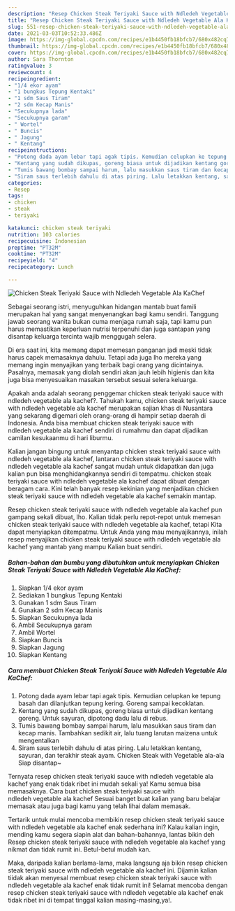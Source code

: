 ```yaml
---
description: "Resep Chicken Steak Teriyaki Sauce with Ndledeh Vegetable Ala KaChef yang nikmat dan Mudah Dibuat"
title: "Resep Chicken Steak Teriyaki Sauce with Ndledeh Vegetable Ala KaChef yang nikmat dan Mudah Dibuat"
slug: 551-resep-chicken-steak-teriyaki-sauce-with-ndledeh-vegetable-ala-kachef-yang-nikmat-dan-mudah-dibuat
date: 2021-03-03T10:52:33.486Z
image: https://img-global.cpcdn.com/recipes/e1b4450fb18bfcb7/680x482cq70/chicken-steak-teriyaki-sauce-with-ndledeh-vegetable-ala-kachef-foto-resep-utama.jpg
thumbnail: https://img-global.cpcdn.com/recipes/e1b4450fb18bfcb7/680x482cq70/chicken-steak-teriyaki-sauce-with-ndledeh-vegetable-ala-kachef-foto-resep-utama.jpg
cover: https://img-global.cpcdn.com/recipes/e1b4450fb18bfcb7/680x482cq70/chicken-steak-teriyaki-sauce-with-ndledeh-vegetable-ala-kachef-foto-resep-utama.jpg
author: Sara Thornton
ratingvalue: 3
reviewcount: 4
recipeingredient:
- "1/4 ekor ayam"
- "1 bungkus Tepung Kentaki"
- "1 sdm Saus Tiram"
- "2 sdm Kecap Manis"
- "Secukupnya lada"
- "Secukupnya garam"
- " Wortel"
- " Buncis"
- " Jagung"
- " Kentang"
recipeinstructions:
- "Potong dada ayam lebar tapi agak tipis. Kemudian celupkan ke tepung basah dan dilanjutkan tepung kering. Goreng sampai kecoklatan."
- "Kentang yang sudah dikupas, goreng biasa untuk dijadikan kentang goreng. Untuk sayuran, dipotong dadu lalu di rebus."
- "Tumis bawang bombay sampai harum, lalu masukkan saus tiram dan kecap manis. Tambahkan sedikit air, lalu tuang larutan maizena untuk mengentalkan"
- "Siram saus terlebih dahulu di atas piring. Lalu letakkan kentang, sayuran, dan terakhir steak ayam. Chicken Steak with Vegetable ala-ala Siap disantap~"
categories:
- Resep
tags:
- chicken
- steak
- teriyaki

katakunci: chicken steak teriyaki 
nutrition: 103 calories
recipecuisine: Indonesian
preptime: "PT32M"
cooktime: "PT32M"
recipeyield: "4"
recipecategory: Lunch

---
```



![Chicken Steak Teriyaki Sauce with Ndledeh Vegetable Ala KaChef](https://img-global.cpcdn.com/recipes/e1b4450fb18bfcb7/680x482cq70/chicken-steak-teriyaki-sauce-with-ndledeh-vegetable-ala-kachef-foto-resep-utama.jpg)

Sebagai seorang istri, menyuguhkan hidangan mantab buat famili merupakan hal yang sangat menyenangkan bagi kamu sendiri. Tanggung jawab seorang  wanita bukan cuma menjaga rumah saja, tapi kamu pun harus memastikan keperluan nutrisi terpenuhi dan juga santapan yang disantap keluarga tercinta wajib menggugah selera.

Di era  saat ini, kita memang dapat memesan panganan jadi meski tidak harus capek memasaknya dahulu. Tetapi ada juga lho mereka yang memang ingin menyajikan yang terbaik bagi orang yang dicintainya. Pasalnya, memasak yang diolah sendiri akan jauh lebih higienis dan kita juga bisa menyesuaikan masakan tersebut sesuai selera keluarga. 



Apakah anda adalah seorang penggemar chicken steak teriyaki sauce with ndledeh vegetable ala kachef?. Tahukah kamu, chicken steak teriyaki sauce with ndledeh vegetable ala kachef merupakan sajian khas di Nusantara yang sekarang digemari oleh orang-orang di hampir setiap daerah di Indonesia. Anda bisa membuat chicken steak teriyaki sauce with ndledeh vegetable ala kachef sendiri di rumahmu dan dapat dijadikan camilan kesukaanmu di hari liburmu.

Kalian jangan bingung untuk menyantap chicken steak teriyaki sauce with ndledeh vegetable ala kachef, lantaran chicken steak teriyaki sauce with ndledeh vegetable ala kachef sangat mudah untuk didapatkan dan juga kalian pun bisa menghidangkannya sendiri di tempatmu. chicken steak teriyaki sauce with ndledeh vegetable ala kachef dapat dibuat dengan beragam cara. Kini telah banyak resep kekinian yang menjadikan chicken steak teriyaki sauce with ndledeh vegetable ala kachef semakin mantap.

Resep chicken steak teriyaki sauce with ndledeh vegetable ala kachef pun gampang sekali dibuat, lho. Kalian tidak perlu repot-repot untuk memesan chicken steak teriyaki sauce with ndledeh vegetable ala kachef, tetapi Kita dapat menyiapkan ditempatmu. Untuk Anda yang mau menyajikannya, inilah resep menyajikan chicken steak teriyaki sauce with ndledeh vegetable ala kachef yang mantab yang mampu Kalian buat sendiri.

<!--inarticleads1-->

##### Bahan-bahan dan bumbu yang dibutuhkan untuk menyiapkan Chicken Steak Teriyaki Sauce with Ndledeh Vegetable Ala KaChef:

1. Siapkan 1/4 ekor ayam
1. Sediakan 1 bungkus Tepung Kentaki
1. Gunakan 1 sdm Saus Tiram
1. Gunakan 2 sdm Kecap Manis
1. Siapkan Secukupnya lada
1. Ambil Secukupnya garam
1. Ambil  Wortel
1. Siapkan  Buncis
1. Siapkan  Jagung
1. Siapkan  Kentang




<!--inarticleads2-->

##### Cara membuat Chicken Steak Teriyaki Sauce with Ndledeh Vegetable Ala KaChef:

1. Potong dada ayam lebar tapi agak tipis. Kemudian celupkan ke tepung basah dan dilanjutkan tepung kering. Goreng sampai kecoklatan.
1. Kentang yang sudah dikupas, goreng biasa untuk dijadikan kentang goreng. Untuk sayuran, dipotong dadu lalu di rebus.
1. Tumis bawang bombay sampai harum, lalu masukkan saus tiram dan kecap manis. Tambahkan sedikit air, lalu tuang larutan maizena untuk mengentalkan
1. Siram saus terlebih dahulu di atas piring. Lalu letakkan kentang, sayuran, dan terakhir steak ayam. Chicken Steak with Vegetable ala-ala Siap disantap~




Ternyata resep chicken steak teriyaki sauce with ndledeh vegetable ala kachef yang enak tidak ribet ini mudah sekali ya! Kamu semua bisa memasaknya. Cara buat chicken steak teriyaki sauce with ndledeh vegetable ala kachef Sesuai banget buat kalian yang baru belajar memasak atau juga bagi kamu yang telah lihai dalam memasak.

Tertarik untuk mulai mencoba membikin resep chicken steak teriyaki sauce with ndledeh vegetable ala kachef enak sederhana ini? Kalau kalian ingin, mending kamu segera siapin alat dan bahan-bahannya, lantas bikin deh Resep chicken steak teriyaki sauce with ndledeh vegetable ala kachef yang nikmat dan tidak rumit ini. Betul-betul mudah kan. 

Maka, daripada kalian berlama-lama, maka langsung aja bikin resep chicken steak teriyaki sauce with ndledeh vegetable ala kachef ini. Dijamin kalian tiidak akan menyesal membuat resep chicken steak teriyaki sauce with ndledeh vegetable ala kachef enak tidak rumit ini! Selamat mencoba dengan resep chicken steak teriyaki sauce with ndledeh vegetable ala kachef enak tidak ribet ini di tempat tinggal kalian masing-masing,ya!.

